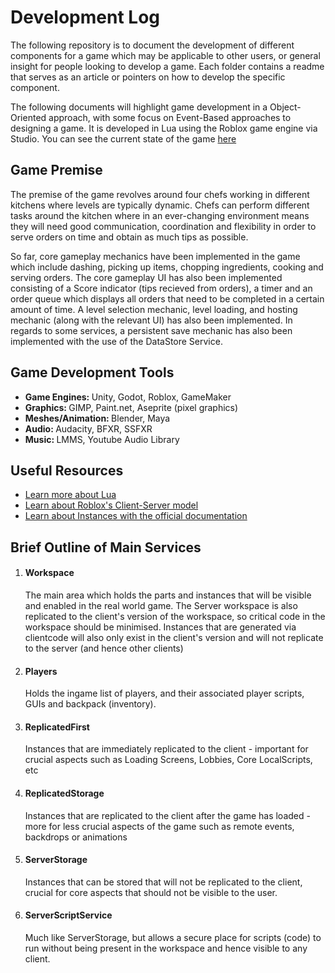 <h1> Development Log </h1>

The following repository is to document the development of different components for a game which may be applicable to other users, or general insight for people looking to develop a game. Each folder contains a readme that serves as an article or pointers on how to develop the specific component.

The following documents will highlight game development in a Object-Oriented approach, with some focus on Event-Based approaches to designing a game. It is developed in Lua using the Roblox game engine via Studio. You can see the current state of the game <a href="https://www.roblox.com/games/13939495820/Recipe-For-Disaster-Work-In-Progress"> here </a>

<h2> Game Premise</h2>
<p> The premise of the game revolves around four chefs working in different kitchens where levels are typically dynamic. Chefs can perform different tasks around the kitchen where in an ever-changing environment means they will need good communication, coordination and flexibility in order to serve orders on time and obtain as much tips as possible. </p>

<p> So far, core gameplay mechanics have been implemented in the game which include dashing, picking up items, chopping ingredients, cooking and serving orders. The core gameplay UI has also been implemented consisting of a Score indicator (tips recieved from orders), a timer and an order queue which displays all orders that need to be completed in a certain amount of time. A level selection mechanic, level loading, and hosting mechanic (along with the relevant UI) has also been implemented. In regards to some services, a persistent save mechanic has also been implemented with the use of the DataStore Service.</p>

<h2> Game Development Tools </h2>
<ul>
  <li> <b> Game Engines: </b> Unity, Godot, Roblox, GameMaker </li>
  <li> <b> Graphics: </b> GIMP, Paint.net, Aseprite (pixel graphics) </li>
  <li> <b> Meshes/Animation: </b> Blender, Maya </li>
  <li> <b> Audio: </b> Audacity, BFXR, SSFXR </li>
  <li> <b> Music: </b> LMMS, Youtube Audio Library</li>
</ul>

<h2> Useful Resources </h2>
<ul>
  <li> <a href="https://www.lua.org/start.html"> Learn more about Lua </a> </li>
  <li> <a href="https://create.roblox.com/docs/projects/client-server"> Learn about Roblox's Client-Server model</a> </li>
  <li> <a href="https://create.roblox.com/docs/studio"> Learn about Instances with the official documentation</a> </li>
</ul>

<h2> Brief Outline of Main Services </h2>
<ol>
  <li> <h4> Workspace </h4>
    <p> The main area which holds the parts and instances that will be visible and enabled in the real world game. The Server workspace is also replicated
    to the client's version of the workspace, so critical code in the workspace should be minimised. Instances that are generated via clientcode will also
    only exist in the client's version and will not replicate to the server (and hence other clients)</p>
  </li>
  <li> <h4> Players </h4>
    <p> Holds the ingame list of players, and their associated player scripts, GUIs and backpack (inventory).</p>
  </li>
  <li> <h4> ReplicatedFirst </h4>
    <p> Instances that are immediately replicated to the client - important for crucial aspects such as Loading Screens, Lobbies, Core LocalScripts, etc</p>
  </li>
  <li> <h4> ReplicatedStorage </h4>
    <p> Instances that are replicated to the client after the game has loaded - more for less crucial aspects of the game such as remote events, backdrops or animations</p>
  </li>
    <li> <h4> ServerStorage </h4>
    <p> Instances that can be stored that will not be replicated to the client, crucial for core aspects that should not be visible to the user.</p>
  </li>
    <li> <h4> ServerScriptService </h4>
    <p> Much like ServerStorage, but allows a secure place for scripts (code) to run without being present in the workspace and hence visible to any client.</p>
  </li>
</ol>
